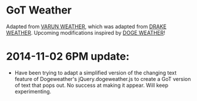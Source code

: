 GoT Weather
============

Adapted from [VARUN WEATHER](https://github.com/michaeltli/varunweather), which was adapted from [DRAKE WEATHER](http://www.drakeweather.com). Upcoming modifications inspired by [DOGE WEATHER](http://www.dogeweather.com)!

# 2014-11-02 6PM update:
- Have been trying to adapt a simplified version of the changing text feature of Dogeweather's jQuery.dogeweather.js to create a GoT version of text that pops out. No success at making it appear. Will keep experimenting.
